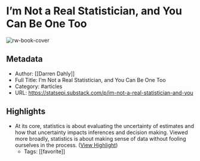 # I’m Not a Real Statistician, and You Can Be One Too

![rw-book-cover](https://substackcdn.com/image/fetch/w_1200,h_600,c_limit,f_jpg,q_auto:good,fl_progressive:steep/https%3A%2F%2Fbucketeer-e05bbc84-baa3-437e-9518-adb32be77984.s3.amazonaws.com%2Fpublic%2Fimages%2F296b7fa1-bcfd-411f-9214-0f984157932f_390x129.jpeg)

## Metadata
- Author: [[Darren Dahly]]
- Full Title: I’m Not a Real Statistician, and You Can Be One Too
- Category: #articles
- URL: https://statsepi.substack.com/p/im-not-a-real-statistician-and-you

## Highlights
- At its core, statistics is about evaluating the uncertainty of estimates and how that uncertainty impacts inferences and decision making. Viewed more broadly, statistics is about making sense of data without fooling ourselves in the process. ([View Highlight](https://read.readwise.io/read/01gn26ewzhnmbndhwm0jrdpf96))
    - Tags: [[favorite]] 

